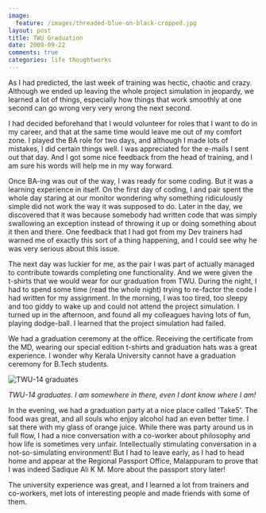 ```yaml
---
image:
  feature: /images/threaded-blue-on-black-cropped.jpg
layout: post
title: TWU Graduation
date: 2009-09-22
comments: true
categories: life thoughtworks
---
```


As I had predicted, the last week of training was hectic, chaotic and crazy. Although we ended up leaving the whole project simulation in jeopardy, we learned a lot of things, especially how things that work smoothly at one second can go wrong very very wrong the next second.

I had decided beforehand that I would volunteer for roles that I want to do in my career, and that at the same time would leave me out of my comfort zone. I played the BA role for two days, and although I made lots of mistakes, I did certain things well. I was appreciated for the e-mails I sent out that day. And I got some nice feedback from the head of training, and I am sure his words will help me in my way forward.

Once BA-ing was out of the way, I was ready for some coding. But it was a learning experience in itself. On the first day of coding, I and pair spent the whole day staring at our monitor wondering why something ridiculously simple did not work the way it was supposed to do. Later in the day, we discovered that it was because somebody had written code that was simply swallowing an exception instead of throwing it up or doing something about it then and there. One feedback that I had got from my Dev trainers had warned me of exactly this sort of a thing happening, and I could see why he was very serious about this issue.

The next day was luckier for me, as the pair I was part of actually managed to contribute towards completing one functionality. And we were given the t-shirts that we would wear for our graduation from TWU. During the night, I had to spend some time (read the whole night) trying to re-factor the code I had written for my assignment. In the morning, I was too tired, too sleepy and too giddy to wake up and could not attend the project simulation. I turned up in the afternoon, and found all my colleagues having lots of fun, playing dodge-ball. I learned that the project simulation had failed.

We had a graduation ceremony at the office. Receiving the certificate from the MD, wearing our special edition t-shirts and graduation hats was a great experience. I wonder why Kerala University cannot have a graduation ceremony for B.Tech students.

![TWU-14 graduates](http://2.bp.blogspot.com/_bZ_kjFIgY0w/Srh7h88cjtI/AAAAAAAABQA/uq5OEtmKWkc/s320/DSC06527.JPG)

*TWU-14 graduates. I am somewhere in there, even I dont know where I am!*

In the evening, we had a graduation party at a nice place called 'Take5'. The food was great, and all souls who enjoy alcohol had an even better time. I sat there with my glass of orange juice. While there was party around us in full flow, I had a nice conversation with a co-worker about philosophy and how life is sometimes very unfair. Intellectually stimulating conversation in a not-so-simulating environment! But I had to leave early, as I had to head home and appear at the Regional Passport Office, Malappuram to prove that I was indeed Sadique Ali K M. More about the passport story later!

The university experience was great, and I learned a lot from trainers and co-workers, met lots of interesting people and made friends with some of them.
